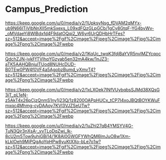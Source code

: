 # Campus_Prediction



https://keep.google.com/u/0/media/v2/1UpksyNsg_fDVAM2qMYx-ub9N66ITiVlbNnXll5mkSxexs_L09xdFQzGLpGCb/1gCy8GtqF-YG4byWv-_oMVdaeYi8WlBdxfd4F9datOQqi2_W6yr6UrQDHbHrTFes?sz=512&accept=image%2Fgif%2Cimage%2Fjpeg%2Cimage%2Fjpg%2Cimage%2Fpng%2Cimage%2Fwebp 

https://keep.google.com/u/0/media/v2/1KqUc_twqK3fdjBaYVR5nvlMZYcqocQdchZJN-jykFfTVlhqYGzyab5en32mA4kw/1nJZ3-aTK5AAHQBnjulTUod8NUHcDUD-B0TEw0PW4f0VF4a5AgobzBumd_yXmvT4?sz=512&accept=image%2Fgif%2Cimage%2Fjpeg%2Cimage%2Fjpg%2Cimage%2Fpng%2Cimage%2Fwebp

https://keep.google.com/u/0/media/v2/1xLXOek7INfVUybqbsSJMd38XQsG3iT_pL1eN-z5AkT4x26pCjzQnmS1ny1j23Q/1z8200OAPpHUCx_tCP7I4xoJBQtBOYKWuFmxqc4Mhmg-cyDAAoy7KVl3VJZSeUTw?sz=512&accept=image%2Fgif%2Cimage%2Fjpeg%2Cimage%2Fjpg%2Cimage%2Fpng%2Cimage%2Fwebp

https://keep.google.com/u/0/media/v2/1uZhl27qB4YMSYV4G-TuN3Qjr3nXsA-_vvTLoDqZwi_lk-8cU2m5Tow9uhiGBi14/1K8Al0GWGFYWhQM6ImJuO8w1Xm-kLkIOeh9MjPQgAoYpHPw8yuKtXXo-bLe7o1w?sz=512&accept=image%2Fgif%2Cimage%2Fjpeg%2Cimage%2Fjpg%2Cimage%2Fpng%2Cimage%2Fwebp
